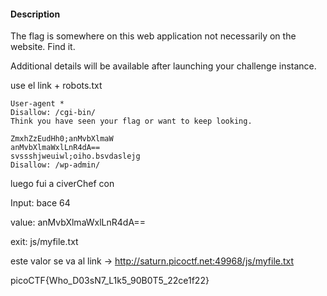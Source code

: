 #### Description

The flag is somewhere on this web application not necessarily on the website. Find it.

Additional details will be available after launching your challenge instance.

use el link + robots.txt
````
User-agent *
Disallow: /cgi-bin/
Think you have seen your flag or want to keep looking.

ZmxhZzEudHh0;anMvbXlmaW
anMvbXlmaWxlLnR4dA==
svssshjweuiwl;oiho.bsvdaslejg
Disallow: /wp-admin/
`````

luego fui a civerChef con 

Input:
bace 64 

value:
anMvbXlmaWxlLnR4dA==

exit:
js/myfile.txt


este valor se va al link -> http://saturn.picoctf.net:49968/js/myfile.txt


picoCTF{Who_D03sN7_L1k5_90B0T5_22ce1f22}